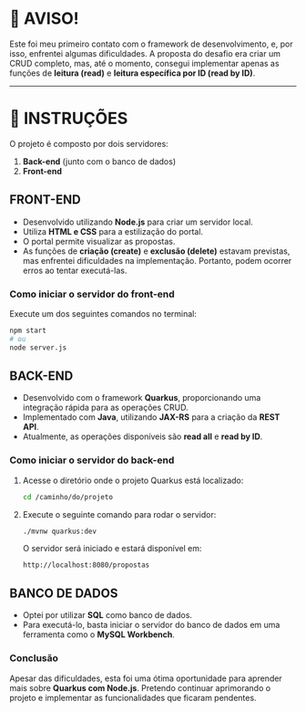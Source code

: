 # 🚨 AVISO!  
Este foi meu primeiro contato com o framework de desenvolvimento, e, por isso, enfrentei algumas dificuldades. A proposta do desafio era criar um CRUD completo, mas, até o momento, consegui implementar apenas as funções de **leitura (read)** e **leitura específica por ID (read by ID)**.  

---

# 📌 INSTRUÇÕES  

O projeto é composto por dois servidores:  
1. **Back-end** (junto com o banco de dados)  
2. **Front-end**  

## FRONT-END  
- Desenvolvido utilizando **Node.js** para criar um servidor local.  
- Utiliza **HTML e CSS** para a estilização do portal.  
- O portal permite visualizar as propostas.  
- As funções de **criação (create)** e **exclusão (delete)** estavam previstas, mas enfrentei dificuldades na implementação. Portanto, podem ocorrer erros ao tentar executá-las.  

### Como iniciar o servidor do front-end  
Execute um dos seguintes comandos no terminal:  
```sh
npm start
# ou
node server.js
```



## BACK-END  
- Desenvolvido com o framework **Quarkus**, proporcionando uma integração rápida para as operações CRUD.  
- Implementado com **Java**, utilizando **JAX-RS** para a criação da **REST API**.  
- Atualmente, as operações disponíveis são **read all** e **read by ID**.  

### Como iniciar o servidor do back-end  
1. Acesse o diretório onde o projeto Quarkus está localizado:  
   ```sh
   cd /caminho/do/projeto
   ```
2. Execute o seguinte comando para rodar o servidor:  
   ```sh
   ./mvnw quarkus:dev
   ```
   O servidor será iniciado e estará disponível em:  
   ```
   http://localhost:8080/propostas
   ```
## BANCO DE DADOS  
- Optei por utilizar **SQL** como banco de dados.  
- Para executá-lo, basta iniciar o servidor do banco de dados em uma ferramenta como o **MySQL Workbench**.
  
### Conclusão  
Apesar das dificuldades, esta foi uma ótima oportunidade para aprender mais sobre **Quarkus com Node.js**. Pretendo continuar aprimorando o projeto e implementar as funcionalidades que ficaram pendentes.  

